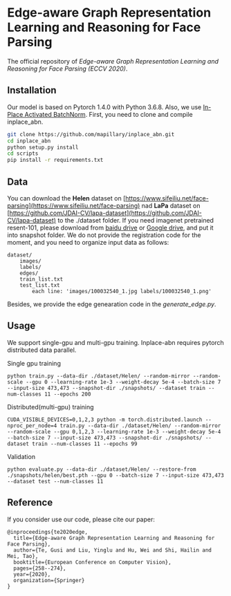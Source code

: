# Edge-aware Graph Representation Learning and Reasoning for Face Parsing

The official repository of *Edge-aware Graph Representation Learning and Reasoning for Face Parsing (ECCV 2020)*. 


## Installation

Our model is based on Pytorch 1.4.0 with Python 3.6.8. Also, we use [In-Place Activated BatchNorm](https://github.com/mapillary/inplace_abn). First, you need to clone and compile inplace_abn.

```sh
git clone https://github.com/mapillary/inplace_abn.git
cd inplace_abn
python setup.py install
cd scripts
pip install -r requirements.txt
```

## Data

You can download the **Helen** dataset on [https://www.sifeiliu.net/face-parsing](https://www.sifeiliu.net/face-parsing) nad **LaPa** dataset on [https://github.com/JDAI-CV/lapa-dataset](https://github.com/JDAI-CV/lapa-dataset) to the ./dataset folder. If you need imagenet pretrained resent-101, please download from [baidu drive](https://pan.baidu.com/s/1NoxI_JetjSVa7uqgVSKdPw) or [Google drive](https://drive.google.com/open?id=1rzLU-wK6rEorCNJfwrmIu5hY2wRMyKTK), and put it into snapshot folder. We do not provide the registration code for the moment, and you need to organize input data as follows:

```
dataset/
    images/
    labels/
    edges/
    train_list.txt
    test_list.txt
        each line: 'images/100032540_1.jpg labels/100032540_1.png'
```

Besides, we provide the edge genearation code in the *generate_edge.py*.

## Usage

We support single-gpu and multi-gpu training. Inplace-abn requires pytorch distributed data parallel.

Single gpu training
```
python train.py --data-dir ./dataset/Helen/ --random-mirror --random-scale --gpu 0 --learning-rate 1e-3 --weight-decay 5e-4 --batch-size 7 --input-size 473,473 --snapshot-dir ./snapshots/ --dataset train --num-classes 11 --epochs 200
```

Distributed(multi-gpu) training
```
CUDA_VISIBLE_DEVICES=0,1,2,3 python -m torch.distributed.launch --nproc_per_node=4 train.py --data-dir ./dataset/Helen/ --random-mirror --random-scale --gpu 0,1,2,3 --learning-rate 1e-3 --weight-decay 5e-4 --batch-size 7 --input-size 473,473 --snapshot-dir ./snapshots/ --dataset train --num-classes 11 --epochs 99
```

Validation
```
python evaluate.py --data-dir ./dataset/Helen/ --restore-from ./snapshots/helen/best.pth --gpu 0 --batch-size 7 --input-size 473,473 --dataset test --num-classes 11
```

## Reference

If you consider use our code, please cite our paper:

```
@inproceedings{te2020edge,
  title={Edge-aware Graph Representation Learning and Reasoning for Face Parsing},
  author={Te, Gusi and Liu, Yinglu and Hu, Wei and Shi, Hailin and Mei, Tao},
  booktitle={European Conference on Computer Vision},
  pages={258--274},
  year={2020},
  organization={Springer}
}
```

